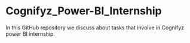 # Cognifyz_Power-BI_Internship
In this GitHub repository we discuss about tasks that involve in Cognifyz power BI internship.
